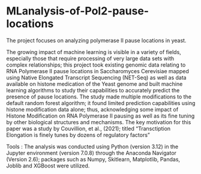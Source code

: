 # MLanalysis-of-Pol2-pause-locations
The project focuses on analyzing polymerase II pause locations in yeast. 

The growing impact of machine learning is visible in a variety of fields, especially those that require processing of very large data sets with complex relationships; this project took existing genomic data relating to RNA Polymerase II pause locations in Saccharomyces Cerevisiae mapped using Native Elongated Transcript Sequencing (NET-Seq) as well as data available on histone medication of the Yeast genome and built machine learning algorithms to study their capabilities to accurately predict the presence of pause locations. 
The study made multiple modifications to the default random forest algorithm; it found limited prediction capabilities using histone modification data alone; thus, acknowledging some impact of Histone Modification on RNA Polymerase II pausing as well as its fine tuning by other biological structures and mechanisms. 
The key motivation for this paper was a study by Couvillion, et al., (2021); titled “Transctiption Elongation is finely tunes by dozens of regulatory factors”


Tools : 
The analysis was conducted using Python (version 3.12) in the Jupyter environment (version 7.0.8) through the Anaconda Navigator (Version 2.6); packages such as Numpy, Skitlearn, Matplotlib, Pandas, Joblib and XGBoost were utilized.

